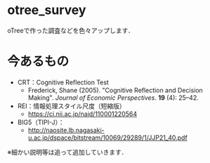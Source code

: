 # otree_survey
oTreeで作った調査などを色々アップします．



# 今あるもの

* CRT：Cognitive Reflection Test
  * Frederick, Shane (2005). "Cognitive Reflection and Decision Making". *Journal of Economic Perspectives*. **19** (4): 25–42.
* REI：情報処理スタイル尺度（短縮版）
  * https://ci.nii.ac.jp/naid/110001220564
* BIG5（TIPI-J）：
  * http://naosite.lb.nagasaki-u.ac.jp/dspace/bitstream/10069/29289/1/JJP21_40.pdf



※細かい説明等は追って追加していきます．